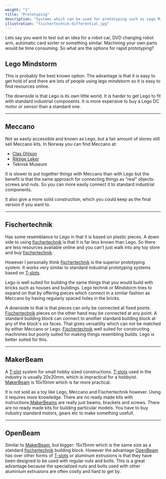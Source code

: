 ```yaml
---
weight: "1"
title: "Prototyping"
description: "Systems which can be used for prototyping such as Lego Mindstorm, Meccano, Fischertechnik and OpenBeam"
illustration: "fischertechnik-differential.jpg"
---
```


Lets say you want to test out an idea for a robot car, DVD changing robot arm, automatic card sorter or something similar. Machining your own parts would be time consuming. So what are the options for rapid prototyping?

    
## Lego Mindstorm

This is probably the best known option. The advantage is that it is easy to get hold of and there are lots of people using lego mindstorm so it is easy to find resources online.

The downside is that Lego is its own little world. It is harder to get Lego to fit with standard industrial components. It is more expensive to buy a Lego DC motor or sensor than a standard one.
<hr>
    
## Meccano

Not as easily accessible and known as Lego, but a fair amount of stores still sell Meccano kits. In Norway you can find Meccano at:

* [Clas Ohlson][clas]
* [Riktige Leker][riktigleker]
* Teknisk Museum

It is slower to put together things with Meccano than with Lego but the benefit is that the same approach for connecting things as "real" objects: screws and nuts. So you can more easily connect it to standard industrial components.

It also give a more solid construction, which you could keep as the final version if you want to.
<hr>
    
## Fischertechnik

Has some resemblance to Lego in that it is based on plastic pieces. A down side to using [fischertechnik][fischertechnik] is that it is far less known than Lego. So there are less resources available online and you can't just walk into any toy store and buy [fischertechnik][fischertechnik].

However I personally think [fischertechnik][fischertechnik] is the superior prototyping system. It works very similar to standard industrial prototyping systems based on [T-slots][tnut].

Lego is well suited for building the same things that you would build with bricks such as houses and buildings. Lego technik or Mindstorm tries to expand on that by offering pieces which connect in a similar fashion as Meccano by having regularly spaced holes in the bricks.

A downside to that is that pieces can only be connected at fixed points. [Fischertechnik][fischertechnik] pieces on the other hand may be connected at any point. A standard building block can connect to another standard building block at any of the block's six faces. That gives versatility which can not be matched by either Meccano or Lego. [Fischertechnik][fischertechnik] well suited for constructing machnines but poorly suited for making things resembling builds. Lego is better suited for this.
<hr>
    
## MakerBeam

A [T-slot][tnut] system for small hobby sized constructions. [T-slots][tnut] used in the industry is usually 20x20mm, which is impractical for a hobbyist. [MakerBeam][makerbeam] is 10x10mm which is far more practical. 

It is not sold as a toy like Lego, Meccano and Fischertechnik however. Using it requires more knowledge. There are no ready made kits with instructions.[MakerBeams][makerbeam] are really just beams, brackets and screws. There are no ready made kits for building particular models. You have to buy industry standard motors, gears etc to make something usefull. 
<hr>
    
## OpenBeam

Similar to [MakerBeam][makerbeam], but bigger: 15x15mm which is the same size as a standard [fischertechnik][fischertechnik] building block. However the advantage [OpenBeam][openbeam] has over other forms of [T-slots][tnut] or aluminum extrusions is that they have been designed to be used with regular nuts and bolts. This is a great advantage because the specialized nuts and bolts used with other aluminium extrusions are often costly and hard to get by.

[clas]: http://www.clasohlson.no/Product/StartPageProducts.aspx?kb=kb

[riktigleker]: http://www.riktigeleker.no/?page=312
[fischertechnik]: http://www.fischertechnik.de/en/Home.aspx
[tnut]: http://en.wikipedia.org/wiki/T-slot_nut
[makerbeam]: http://www.makerbeam.eu
[openbeam]: http://openbeamusa.com/index.php